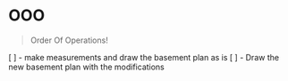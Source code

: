 

# OOO
> Order Of Operations!

[ ] - make measurements and draw the basement plan as is
[ ] - Draw the new basement plan with the modifications
